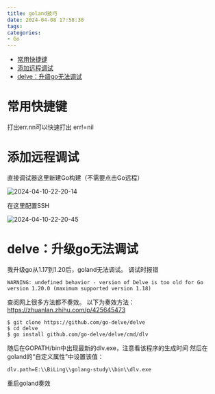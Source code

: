 ```yaml
---
title: goland技巧
date: 2024-04-08 17:58:30
tags:
categories:
- Go
---
```


- [常用快捷键](#常用快捷键)
- [添加远程调试](#添加远程调试)
- [delve：升级go无法调试](#delve升级go无法调试)


# 常用快捷键

打出err.nn可以快速打出 err!=nil

# 添加远程调试

直接调试器这里新建Go构建（不需要点击Go远程）

![2024-04-10-22-20-14](2024-04-10-22-20-14.png)

在这里配置SSH

![2024-04-10-22-20-45](2024-04-10-22-20-45.png)

# delve：升级go无法调试

我升级go从1.17到1.20后，goland无法调试。
调试时报错 

    WARNING: undefined behavior - version of Delve is too old for Go version 1.20.0 (maximum supported version 1.18)

查阅网上很多方法都不奏效。
以下为奏效方法：
https://zhuanlan.zhihu.com/p/425645473

    $ git clone https://github.com/go-delve/delve
    $ cd delve
    $ go install github.com/go-delve/delve/cmd/dlv

随后在GOPATH/bin中出现最新的dlv.exe，注意看该程序的生成时间
然后在goland的“自定义属性”中设置该值：

    dlv.path=E:\\BiLing\\golang-study\\bin\\dlv.exe

重启goland奏效







